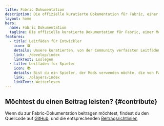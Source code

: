 ```yaml
---
title: Fabric Dokumentation
description: Die offizielle kuratierte Dokumentation für Fabric, einer Modding-Toolchain für Minecraft.
layout: home
hero:
  name: Fabric Dokumentation
  tagline: Die offizielle kuratierte Dokumentation für Fabric, einer Modding-Toolchain für Minecraft.
features:
  - title: Leitfäden für Entwickler
    icon: 🛠️
    details: Unsere kuratierten, von der Community verfassten Leitfäden für Entwickler decken ein breites Spektrum an Themen ab, von der Einrichtung einer Entwicklungsumgebung bis hin zu fortgeschrittenen Themen wie Rendering und Networking.
    link: ./develop/index
    linkText: Loslegen
  - title: Leitfäden für Spieler
    icon: 📚
    details: Bist du ein Spieler, der Mods verwenden möchte, die von Fabric unterstützt werden? Unsere Spieler-Leitfäden decken alles ab. Diese Anleitungen werden dir beim Herunterladen, Installieren und Beheben von Problemen mit Fabric-Mods helfen.
    link: ./players/index
    linkText: Weiterlesen
---
```


<div class="vp-doc homepage-container">

## Möchtest du einen Beitrag leisten? {#contribute}

Wenn du zur Fabric-Dokumentation beitragen möchtest, findest du den Quellcode auf [GitHub](https://github.com/FabricMC/fabric-docs), und die entsprechenden [Beitragsrichtlinien](./contributing)

</div>
